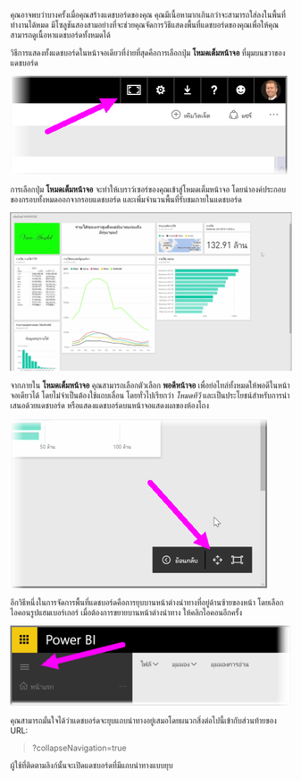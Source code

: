คุณอาจพบว่าบางครั้งเมื่อคุณสร้างแดชบอร์ดของคุณ คุณมีเนื้อหามากเกินกว่าจะสามารถใส่ลงในพื้นที่ทำงานได้หมด มีโซลูชันสองสามอย่างที่จะช่วยคุณจัดการวิธีแสดงพื้นที่แดชบอร์ดของคุณเพื่อให้คุณสามารถดูเนื้อหาแดชบอร์ดทั้งหมดได้

วิธีการแสดงทั้งแดชบอร์ดในหน้าจอเดียวที่ง่ายที่สุดคือการเลือกปุ่ม **โหมดเต็มหน้าจอ** ที่มุมบนขวาของแดชบอร์ด

![](media/4-4e-get-more-dashboard-space/4-4e_1.png)

การเลือกปุ่ม **โหมดเต็มหน้าจอ** จะทำให้เบราว์เซอร์ของคุณเข้าสู่โหมดเต็มหน้าจอ โดยนำองค์ประกอบของกรอบทั้งหมดออกจากรอบแดชบอร์ด และเพิ่มจำนวนพื้นที่รับชมภายในแดชบอร์ด

![](media/4-4e-get-more-dashboard-space/4-4e_2.png)

จากภายใน **โหมดเต็มหน้าจอ** คุณสามารถเลือกตัวเลือก **พอดีหน้าจอ** เพื่อย่อไทล์ทั้งหมดให้พอดีในหน้าจอเดียวได้ โดยไม่จำเป็นต้องใช้แถบเลื่อน โดยทั่วไปเรียกว่า *โหมดทีวี* และเป็นประโยชน์สำหรับการนำเสนอด้วยแดชบอร์ด หรือแสดงแดชบอร์ดบนหน้าจอแสดงผลของห้องโถง

![](media/4-4e-get-more-dashboard-space/4-4e_3.png)

อีกวิธีหนึ่งในการจัดการพื้นที่แดชบอร์ดคือการยุบบานหน้าต่างนำทางที่อยู่ด้านซ้ายของหน้า โดยเลือกไอคอนรูปแฮมเบอร์เกอร์ เมื่อต้องการขยายบานหน้าต่างนำทาง ให้คลิกไอคอนอีกครั้ง

![](media/4-4e-get-more-dashboard-space/4-4e_4.png)

คุณสามารถมั่นใจได้ว่าแดชบอร์ดจะยุบแถบนำทางอยู่เสมอโดยผนวกสิ่งต่อไปนี้เข้ากับส่วนท้ายของ URL:

> ?collapseNavigation=true
> 
> 

ผู้ใช้ที่ติดตามลิงก์นั้นจะเปิดแดชบอร์ดที่มีแถบนำทางแบบยุบ

